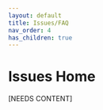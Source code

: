 ```yaml
---
layout: default
title: Issues/FAQ
nav_order: 4
has_children: true
---
```


# Issues Home

[NEEDS CONTENT]
